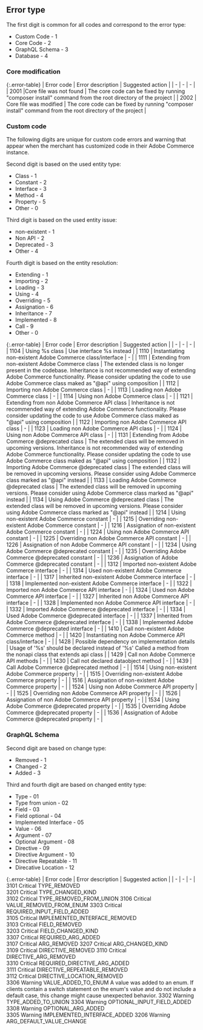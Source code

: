 <!--Note: The error code tables in this file are auto-generated from source code. To request changes to error code descriptions or suggestions, submit a GitHub issue to [Adobe Commerce repository](https://repo.magento.com/).-->
## Error type

The first digit is common for all codes and correspond to the error type:

*  Custom Code - 1
*  Core Code - 2
*  GraphQL Schema - 3
*  Database - 4

### Core modification

{:.error-table}
| Error code | Error description | Suggested action |
| - | - | - |
| 2001 |Core file was not found | The core code can be fixed by running "composer install" command from the root directory of the project |
| 2002 | Core file was modified | The core code can be fixed by running "composer install" command from the root directory of the project |
	
### Custom code

The following digits are unique for custom code errors and warning that appear when the merchant has customized code in their Adobe Commerce instance.

Second digit is based on the used entity type:

*  Class - 1
*  Constant - 2
*  Interface - 3
*  Method - 4
*  Property - 5
*  Other - 0

Third digit is based on the used entity issue:

*  non-existent - 1
*  Non API - 2
*  Deprecated - 3
*  Other - 4

Fourth digit is based on the entity resolution:

*  Extending - 1
*  Importing - 2
*  Loading - 3 
*  Using - 4
*  Overriding - 5
*  Assignation - 6
*  Inheritance - 7
*  Implemented - 8
*  Call - 9
*  Other - 0

{:.error-table}
| Error code | Error description | Suggested action |
| - | - | - |
| 1104 | Using %s class | Use interface %s instead |
| 1110 | Instantiating non-existent Adobe Commerce class/interface | - |
| 1111 | Extending from non-existent Adobe Commerce class | The extended class is no longer present in the codebase. Inheritance is not recommended way of extending Adobe Commerce functionality. Please consider updating the code to use Adobe Commerce class maked as "@api" using composition |
| 1112 | Importing non Adobe Commerce class | - |
| 1113 | Loading non Adobe Commerce class | - |
| 1114 | Using non Adobe Commerce class | - |
| 1121 | Extending from non Adobe Commerce API class | Inheritance is not recommended way of extending Adobe Commerce functionality. Please consider updating the code to use Adobe Commerce class maked as "@api" using composition |
| 1122 | Importing non Adobe Commerce API class | - |
| 1123 | Loading non Adobe Commerce API class | - |
| 1124 | Using non Adobe Commerce API class | - |
| 1131 | Extending from Adobe Commerce @deprecated class | The extended class will be removed in upcoming versions. Inheritance is not recommended way of extending Adobe Commerce functionality. Please consider updating the code to use Adobe Commerce class maked as "@api" using composition |
| 1132 | Importing Adobe Commerce @deprecated class | The extended class will be removed in upcoming versions. Please consider using Adobe Commerce class marked as "@api" instead |
| 1133 | Loading Adobe Commerce @deprecated class | The extended class will be removed in upcoming versions. Please consider using Adobe Commerce class marked as "@api" instead |
| 1134 | Using Adobe Commerce @deprecated class | The extended class will be removed in upcoming versions. Please consider using Adobe Commerce class marked as "@api" instead |
| 1214 | Using non-existent Adobe Commerce constant | - |
| 1215 | Overriding non-existent Adobe Commerce constant | - |
| 1216 | Assignation of non-existent Adobe Commerce constant | - |
| 1224 | Using non Adobe Commerce API constant	 | - |
| 1225 | Overriding non Adobe Commerce API constant | - |
| 1226 | Assignation of non Adobe Commerce API constant | - |
| 1234 | Using Adobe Commerce @deprecated constant | - |
| 1235 | Overriding Adobe Commerce @deprecated constant | - |
| 1236 | Assignation of Adobe Commerce @deprecated constant | - |
| 1312 | Imported non-existent Adobe Commerce interface | - |
| 1314 | Used non-existent Adobe Commerce interface | - |
| 1317 | Inherited non-existent Adobe Commerce interface | - |
| 1318 | Implemented non-existent Adobe Commerce interface | - |
| 1322 | Imported non Adobe Commerce API interface | - |
| 1324 | Used non Adobe Commerce API interface | - |
| 1327 | Inherited non Adobe Commerce API interface	 | - |
| 1328 | Implemented non Adobe Commerce API interface | - |
| 1332 | Imported Adobe Commerce @deprecated interface | - |
| 1334 | Used Adobe Commerce @deprecated interface | - |
| 1337 | Inherited from Adobe Commerce @deprecated interface | - |
| 1338 | Implemented Adobe Commerce @deprecated interface | - |
| 1410 | Call non-existent Adobe Commerce method | - |
| 1420 | Instantiating non Adobe Commerce API class/interface | - |
| 1428 | Possible dependency on implementation details | Usage of '%s' should be declared instead of '%s'	Called a method from the nonapi class that extends api class |
| 1429 | Call non Adobe Commerce API methods | - |
| 1430 | Call not declared dataobject method | - |
| 1439 | Call Adobe Commerce @deprecated method	 | - |
| 1514 | Using non-existent Adobe Commerce property | - |
| 1515 | Overriding non-existent Adobe Commerce property | - |
| 1516 | Assignation of non-existent Adobe Commerce property | - |
| 1524 | Using non Adobe Commerce API property | - |
| 1525 | Overriding non Adobe Commerce API property | - |
| 1526 | Assignation of non Adobe Commerce API property | - |
| 1534 | Using Adobe Commerce @deprecated property | - |
| 1535 | Overriding Adobe Commerce @deprecated property | - |
| 1536 | Assignation of Adobe Commerce @deprecated property | - |

### GraphQL Schema

Second digit are based on change type:

*  Removed - 1
*  Changed - 2
*  Added - 3

Third and fourth digit are based on changed entity type:

*  Type - 01
*  Type from union - 02
*  Field - 03
*  Field optional - 04
*  Implemented Interface - 05
*  Value - 06
*  Argument - 07
*  Optional Argument - 08
*  Directive - 09
*  Directive Argument - 10
*  Directive Repeatable - 11
*  Direcative Location - 12

{:.error-table}
| Error code | Error description | Suggested action |
| - | - | - |
3101	Critical	TYPE_REMOVED	
3201	Critical	TYPE_CHANGED_KIND	
3102	Critical	TYPE_REMOVED_FROM_UNION	
3106	Critical	VALUE_REMOVED_FROM_ENUM	
3303	Critical	REQUIRED_INPUT_FIELD_ADDED	
3105	Critical	IMPLEMENTED_INTERFACE_REMOVED	
3103	Critical	FIELD_REMOVED	
3203	Critical	FIELD_CHANGED_KIND	
3307	Critical	REQUIRED_ARG_ADDED	
3107	Critical	ARG_REMOVED	
3207	Critical	ARG_CHANGED_KIND	
3109	Critical	DIRECTIVE_REMOVED
3110	Critical	DIRECTIVE_ARG_REMOVED	
3310	Critical	REQUIRED_DIRECTIVE_ARG_ADDED	
3111	Critical	DIRECTIVE_REPEATABLE_REMOVED	
3112	Critical	DIRECTIVE_LOCATION_REMOVED	
3306	Warning	VALUE_ADDED_TO_ENUM	A value was added to an enum. If clients contain a switch statement on the enum's value and do not include a default case, this change might cause unexpected behavior.
3302	Warning	TYPE_ADDED_TO_UNION	
3304	Warning	OPTIONAL_INPUT_FIELD_ADDED	
3308	Warning	OPTIONAL_ARG_ADDED	
3305	Warning	IMPLEMENTED_INTERFACE_ADDED	
3206	Warning	ARG_DEFAULT_VALUE_CHANGE	
